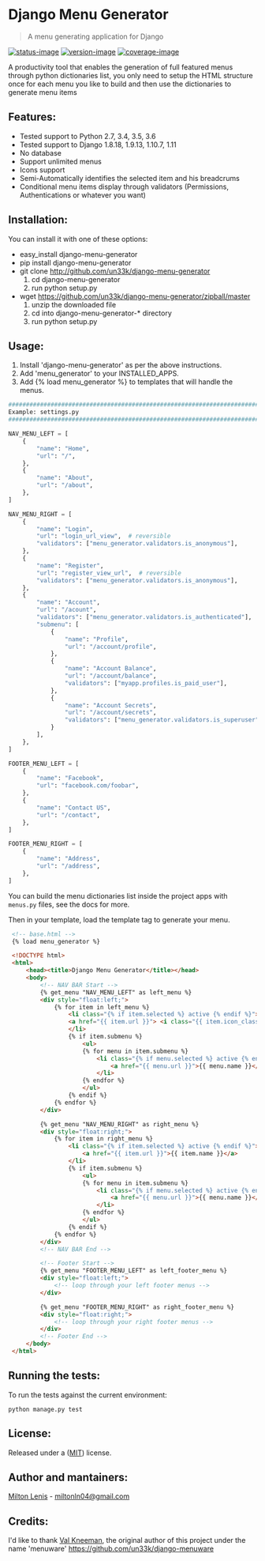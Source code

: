 # Django Menu Generator
> A menu generating application for Django

[![status-image]][status-link]
[![version-image]][version-link]
[![coverage-image]][coverage-link]

A productivity tool that enables the generation of full featured menus through python dictionaries list, you only need to setup the HTML structure once for each menu you like to build and then use the dictionaries to generate menu items

## Features:

- Tested support to Python 2.7, 3.4, 3.5, 3.6
- Tested support to Django 1.8.18, 1.9.13, 1.10.7, 1.11
- No database
- Support unlimited menus
- Icons support
- Semi-Automatically identifies the selected item and his breadcrums
- Conditional menu items display through validators (Permissions, Authentications or whatever you want)

## Installation:

You can install it with one of these options:
- easy_install django-menu-generator
- pip install django-menu-generator
- git clone http://github.com/un33k/django-menu-generator
    1. cd django-menu-generator
    2. run python setup.py
- wget https://github.com/un33k/django-menu-generator/zipball/master
    1. unzip the downloaded file
    2. cd into django-menu-generator-* directory
    3. run python setup.py

## Usage:

1. Install 'django-menu-generator' as per the above instructions.
2. Add 'menu_generator' to your INSTALLED_APPS.
3. Add {% load menu_generator %} to templates that will handle the menus.

```python
####################################################################################
Example: settings.py
####################################################################################

NAV_MENU_LEFT = [
    {
        "name": "Home",
        "url": "/",
    },
    {
        "name": "About",
        "url": "/about",
    },
]

NAV_MENU_RIGHT = [
    {
        "name": "Login",
        "url": "login_url_view",  # reversible
        "validators": ["menu_generator.validators.is_anonymous"],
    },
    {
        "name": "Register",
        "url": "register_view_url",  # reversible
        "validators": ["menu_generator.validators.is_anonymous"],
    },
    {
        "name": "Account",
        "url": "/acount",
        "validators": ["menu_generator.validators.is_authenticated"],
        "submenu": [
            {
                "name": "Profile",
                "url": "/account/profile",
            },
            {
                "name": "Account Balance",
                "url": "/account/balance",
                "validators": ["myapp.profiles.is_paid_user"],
            },
            {
                "name": "Account Secrets",
                "url": "/account/secrets",
                "validators": ["menu_generator.validators.is_superuser"],
            }
        ],
    },
]

FOOTER_MENU_LEFT = [
    {
        "name": "Facebook",
        "url": "facebook.com/foobar",
    },
    {
        "name": "Contact US",
        "url": "/contact",
    },
]

FOOTER_MENU_RIGHT = [
    {
        "name": "Address",
        "url": "/address",
    },
]
```

You can build the menu dictionaries list inside the project apps with ``menus.py`` files, see the docs for more.

Then in your template, load the template tag to generate your menu.

   ```html
    <!-- base.html -->
    {% load menu_generator %}

    <!DOCTYPE html>
    <html>
        <head><title>Django Menu Generator</title></head>
        <body>
            <!-- NAV BAR Start -->
            {% get_menu "NAV_MENU_LEFT" as left_menu %}
            <div style="float:left;">
                {% for item in left_menu %}
                    <li class="{% if item.selected %} active {% endif %}">
                    <a href="{{ item.url }}"> <i class="{{ item.icon_class }}"></i> {{ item.name }}</a>
                    </li>
                    {% if item.submenu %}
                        <ul>
                        {% for menu in item.submenu %}
                            <li class="{% if menu.selected %} active {% endif %}">
                                <a href="{{ menu.url }}">{{ menu.name }}</a>
                            </li>
                        {% endfor %}
                        </ul>
                    {% endif %}
                {% endfor %}
            </div>

            {% get_menu "NAV_MENU_RIGHT" as right_menu %}
            <div style="float:right;">
                {% for item in right_menu %}
                    <li class="{% if item.selected %} active {% endif %}">
                        <a href="{{ item.url }}">{{ item.name }}</a>
                    </li>
                    {% if item.submenu %}
                        <ul>
                        {% for menu in item.submenu %}
                            <li class="{% if menu.selected %} active {% endif %}">
                                <a href="{{ menu.url }}">{{ menu.name }}</a>
                            </li>
                        {% endfor %}
                        </ul>
                    {% endif %}
                {% endfor %}
            </div>
            <!-- NAV BAR End -->

            <!-- Footer Start -->
            {% get_menu "FOOTER_MENU_LEFT" as left_footer_menu %}
            <div style="float:left;">
                <!-- loop through your left footer menus -->
            </div>

            {% get_menu "FOOTER_MENU_RIGHT" as right_footer_menu %}
            <div style="float:right;">
                <!-- loop through your right footer menus -->
            </div>
            <!-- Footer End -->
        </body>
    </html>
   ```

## Running the tests:

To run the tests against the current environment:

    python manage.py test


## License:

Released under a ([MIT](LICENSE)) license.

## Author and mantainers: 

[Milton Lenis](https://github.com/MiltonLn) - miltonln04@gmail.com

## Credits:

I'd like to thank [Val Kneeman][valkneeman-link], the original author of this project under the name 'menuware'
https://github.com/un33k/django-menuware



[status-image]: https://travis-ci.org/RADYConsultores/django-menu-generator.svg?branch=master
[status-link]: https://travis-ci.org/RADYConsultores/django-menu-generator?branch=master

[version-image]: https://img.shields.io/pypi/v/django-menu-generator.svg
[version-link]: https://pypi.python.org/pypi/django-menu-generator

[coverage-image]: https://coveralls.io/repos/github/RADYConsultores/django-menu-generator/badge.svg?branch=master
[coverage-link]: https://coveralls.io/github/RADYConsultores/django-menu-generator?branch=master

[download-image]: https://img.shields.io/pypi/dm/django-menu-generator.svg
[download-link]: https://pypi.python.org/pypi/django-menu-generator

[valkneeman-link]: https://github.com/un33k

